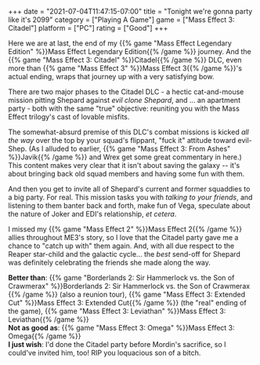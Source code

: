 +++
date = "2021-07-04T11:47:15-07:00"
title = "Tonight we're gonna party like it's 2099"
category = ["Playing A Game"]
game = ["Mass Effect 3: Citadel"]
platform = ["PC"]
rating = ["Good"]
+++

Here we are at last, the end of my {{% game "Mass Effect Legendary Edition" %}}Mass Effect Legendary Edition{{% /game %}} journey.  And the {{% game "Mass Effect 3: Citadel" %}}Citadel{{% /game %}} DLC, even more than {{% game "Mass Effect 3" %}}Mass Effect 3{{% /game %}}'s actual ending, wraps that journey up with a very satisfying bow.

There are two major phases to the Citadel DLC - a hectic cat-and-mouse mission pitting Shepard against <i>evil clone Shepard</i>, and ... an apartment party - both with the same "true" objective: reuniting you with the Mass Effect trilogy's cast of lovable misfits.

The somewhat-absurd premise of this DLC's combat missions is kicked <i>all the way</i> over the top by your squad's flippant, "fuck it" attitude toward evil-Shep.  (As I alluded to earlier, {{% game "Mass Effect 3: From Ashes" %}}Javik{{% /game %}} and Wrex get some great commentary in here.)  This content makes very clear that it isn't about saving the galaxy -- it's about bringing back old squad members and having some fun with them.

And then you get to invite all of Shepard's current and former squaddies to a big party.  For real.  This mission tasks you with <i>talking to your friends</i>, and listening to them banter back and forth, make fun of Vega, speculate about the nature of Joker and EDI's relationship, <i>et cetera</i>.

I missed my {{% game "Mass Effect 2" %}}Mass Effect 2{{% /game %}} allies throughout ME3's story, so I love that the Citadel party gave me a chance to "catch up with" them again.  And, with all due respect to the Reaper star-child and the galactic cycle... the <i>best</i> send-off for Shepard was definitely celebrating the friends she made along the way.

<b>Better than</b>: {{% game "Borderlands 2: Sir Hammerlock vs. the Son of Crawmerax" %}}Borderlands 2: Sir Hammerlock vs. the Son of Crawmerax {{% /game %}} (also a reunion tour), {{% game "Mass Effect 3: Extended Cut" %}}Mass Effect 3: Extended Cut{{% /game %}} (the "real" ending of the game), {{% game "Mass Effect 3: Leviathan" %}}Mass Effect 3: Leviathan{{% /game %}}  
<b>Not as good as</b>: {{% game "Mass Effect 3: Omega" %}}Mass Effect 3: Omega{{% /game %}}  
<b>I just wish</b>: I'd done the Citadel party before Mordin's sacrifice, so I could've invited him, too!  RIP you loquacious son of a bitch.

